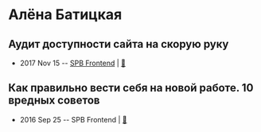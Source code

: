 # Алёна Батицкая

## Аудит доступности сайта на скорую руку
- 2017 Nov 15 -- [SPB Frontend](https://www.youtube.com/watch?v=OYs5H0t_ryA)  | [:notebook:](http://amp.gs/B2s5)  
## Как правильно вести себя на новой работе. 10 вредных советов
- 2016 Sep 25 -- SPB Frontend  | [:notebook:](https://solarrust.github.io/spbfrontend0916/)  
